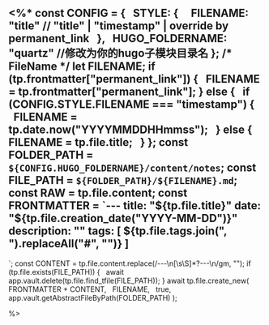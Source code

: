 <%*
const CONFIG = {
  STYLE: {
    FILENAME: "title" // "title" | "timestamp" | override by permanent_link
  },
  HUGO_FOLDERNAME: "quartz" //修改为你的hugo子模块目录名
};
/* FileName */
let FILENAME;
if (tp.frontmatter["permanent_link"]) {
  FILENAME = tp.frontmatter["permanent_link"];
} else {
  if (CONFIG.STYLE.FILENAME === "timestamp") {
    FILENAME = tp.date.now("YYYYMMDDHHmmss");
  } else {
    FILENAME = tp.file.title;
  }
};
const FOLDER_PATH = `${CONFIG.HUGO_FOLDERNAME}/content/notes`;
const FILE_PATH = `${FOLDER_PATH}/${FILENAME}.md`;
const RAW = tp.file.content;
const FRONTMATTER = `---
title: "${tp.file.title}"
date: "${tp.file.creation_date("YYYY-MM-DD")}"
description: ""
tags: [ ${tp.file.tags.join(", ").replaceAll("#", "")} ]
---
`;
const CONTENT = tp.file.content.replace(/---\n[\s\S]*?---\n/gm, "");
if (tp.file.exists(FILE_PATH)) {
  await app.vault.delete(tp.file.find_tfile(FILE_PATH));
}
await tp.file.create_new(
  FRONTMATTER + CONTENT,
  FILENAME,
  true,
  app.vault.getAbstractFileByPath(FOLDER_PATH)
);

%>